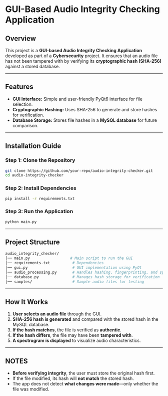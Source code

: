 # GUI-Based Audio Integrity Checking Application

## Overview
This project is a **GUI-based Audio Integrity Checking Application** developed as part of a **Cybersecurity** project. It ensures that an audio file has not been tampered with by verifying its **cryptographic hash (SHA-256)** against a stored database.

---

## Features
- **GUI Interface:** Simple and user-friendly PyQt6 interface for file selection.
- **Cryptographic Hashing:** Uses SHA-256 to generate and store hashes for verification.
- **Database Storage:** Stores file hashes in a **MySQL database** for future comparison.

---

## Installation Guide

### **Step 1: Clone the Repository**
```sh
git clone https://github.com/your-repo/audio-integrity-checker.git
cd audio-integrity-checker
```

### **Step 2: Install Dependencies**
```sh
pip install -r requirements.txt
```

### **Step 3: Run the Application**
```sh
python main.py
```

---

## Project Structure

```sh
audio_integrity_checker/
│── main.py                  # Main script to run the GUI
│── requirements.txt          # Dependencies
│── gui.py                    # GUI implementation using PyQt
│── audio_processing.py       # Handles hashing, fingerprinting, and spectrogram generation
│── database.py               # Manages hash storage for verification
│── samples/                  # Sample audio files for testing
```

---

## How It Works

1. **User selects an audio file** through the GUI.
2. **SHA-256 hash is generated** and compared with the stored hash in the MySQL database.
3. **If the hash matches**, the file is verified as **authentic**.
4. **If the hash differs**, the file may have been **tampered with**.
5. **A spectrogram is displayed** to visualize audio characteristics.

---

## NOTES

- **Before verifying integrity**, the user must store the original hash first.
- If the file modified, its hash will **not match** the stored hash.
- The app does not detect **what changes were made**—only whether the file was modified.